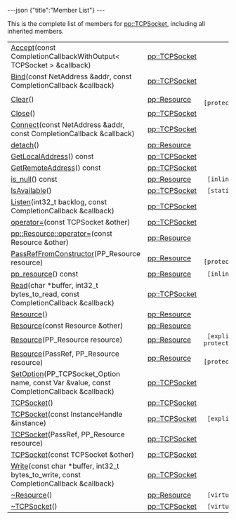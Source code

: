 ---json {"title":"Member List"} ---

This is the complete list of members for <a href="/docs/native-client/pepper_beta/cpp/classpp_1_1_t_c_p_socket/" class="el">pp::TCPSocket</a>, including all inherited members.

<table><tbody><tr class="odd"><td><a href="/docs/native-client/pepper_beta/cpp/classpp_1_1_t_c_p_socket#aef5daadffa0cf98464d30c418f1eceb1" class="el">Accept</a>(const CompletionCallbackWithOutput&lt; TCPSocket &gt; &amp;callback)</td><td><a href="/docs/native-client/pepper_beta/cpp/classpp_1_1_t_c_p_socket/" class="el">pp::TCPSocket</a></td><td></td></tr><tr class="even"><td><a href="/docs/native-client/pepper_beta/cpp/classpp_1_1_t_c_p_socket#a266c28928c7524fa8bad8bca513c8f2b" class="el">Bind</a>(const NetAddress &amp;addr, const CompletionCallback &amp;callback)</td><td><a href="/docs/native-client/pepper_beta/cpp/classpp_1_1_t_c_p_socket/" class="el">pp::TCPSocket</a></td><td></td></tr><tr class="odd"><td><a href="/docs/native-client/pepper_beta/cpp/classpp_1_1_resource#ad4016f37d3022863ca0188acb26ac9c4" class="el">Clear</a>()</td><td><a href="/docs/native-client/pepper_beta/cpp/classpp_1_1_resource/" class="el">pp::Resource</a></td><td><code> [protected]</code></td></tr><tr class="even"><td><a href="/docs/native-client/pepper_beta/cpp/classpp_1_1_t_c_p_socket#abc186103df13872795525a65ab48a478" class="el">Close</a>()</td><td><a href="/docs/native-client/pepper_beta/cpp/classpp_1_1_t_c_p_socket/" class="el">pp::TCPSocket</a></td><td></td></tr><tr class="odd"><td><a href="/docs/native-client/pepper_beta/cpp/classpp_1_1_t_c_p_socket#a939f7d319a58c60afcb71f6356223aac" class="el">Connect</a>(const NetAddress &amp;addr, const CompletionCallback &amp;callback)</td><td><a href="/docs/native-client/pepper_beta/cpp/classpp_1_1_t_c_p_socket/" class="el">pp::TCPSocket</a></td><td></td></tr><tr class="even"><td><a href="/docs/native-client/pepper_beta/cpp/classpp_1_1_resource#a81b9246381bdddacca3ac25f6ded2bfd" class="el">detach</a>()</td><td><a href="/docs/native-client/pepper_beta/cpp/classpp_1_1_resource/" class="el">pp::Resource</a></td><td></td></tr><tr class="odd"><td><a href="/docs/native-client/pepper_beta/cpp/classpp_1_1_t_c_p_socket#ad35bf6762cac2eceb4469eba0275ed7f" class="el">GetLocalAddress</a>() const</td><td><a href="/docs/native-client/pepper_beta/cpp/classpp_1_1_t_c_p_socket/" class="el">pp::TCPSocket</a></td><td></td></tr><tr class="even"><td><a href="/docs/native-client/pepper_beta/cpp/classpp_1_1_t_c_p_socket#a6d8c7d3ab135c58f0cd92202946c1ea8" class="el">GetRemoteAddress</a>() const</td><td><a href="/docs/native-client/pepper_beta/cpp/classpp_1_1_t_c_p_socket/" class="el">pp::TCPSocket</a></td><td></td></tr><tr class="odd"><td><a href="/docs/native-client/pepper_beta/cpp/classpp_1_1_resource#a859068e34cdc2dc0b78754c255323aa9" class="el">is_null</a>() const</td><td><a href="/docs/native-client/pepper_beta/cpp/classpp_1_1_resource/" class="el">pp::Resource</a></td><td><code> [inline]</code></td></tr><tr class="even"><td><a href="/docs/native-client/pepper_beta/cpp/classpp_1_1_t_c_p_socket#addc35d01f8547e3128358c401a2a8e47" class="el">IsAvailable</a>()</td><td><a href="/docs/native-client/pepper_beta/cpp/classpp_1_1_t_c_p_socket/" class="el">pp::TCPSocket</a></td><td><code> [static]</code></td></tr><tr class="odd"><td><a href="/docs/native-client/pepper_beta/cpp/classpp_1_1_t_c_p_socket#afed8c462e80b265b132a53e8cbd87fbb" class="el">Listen</a>(int32_t backlog, const CompletionCallback &amp;callback)</td><td><a href="/docs/native-client/pepper_beta/cpp/classpp_1_1_t_c_p_socket/" class="el">pp::TCPSocket</a></td><td></td></tr><tr class="even"><td><a href="/docs/native-client/pepper_beta/cpp/classpp_1_1_t_c_p_socket#ae7c8888a8f6ef5187547de8b8db3bb98" class="el">operator=</a>(const TCPSocket &amp;other)</td><td><a href="/docs/native-client/pepper_beta/cpp/classpp_1_1_t_c_p_socket/" class="el">pp::TCPSocket</a></td><td></td></tr><tr class="odd"><td><a href="/docs/native-client/pepper_beta/cpp/classpp_1_1_resource#aaf808a98bdaa7998d82e19514aa87423" class="el">pp::Resource::operator=</a>(const Resource &amp;other)</td><td><a href="/docs/native-client/pepper_beta/cpp/classpp_1_1_resource/" class="el">pp::Resource</a></td><td></td></tr><tr class="even"><td><a href="/docs/native-client/pepper_beta/cpp/classpp_1_1_resource#a3eda014529127a818df8d5bb5ec2fdf0" class="el">PassRefFromConstructor</a>(PP_Resource resource)</td><td><a href="/docs/native-client/pepper_beta/cpp/classpp_1_1_resource/" class="el">pp::Resource</a></td><td><code> [protected]</code></td></tr><tr class="odd"><td><a href="/docs/native-client/pepper_beta/cpp/classpp_1_1_resource#a46a6123de0b007ad3fcb6f666534ccb4" class="el">pp_resource</a>() const</td><td><a href="/docs/native-client/pepper_beta/cpp/classpp_1_1_resource/" class="el">pp::Resource</a></td><td><code> [inline]</code></td></tr><tr class="even"><td><a href="/docs/native-client/pepper_beta/cpp/classpp_1_1_t_c_p_socket#a598efe777f0ef2eb9117b11437e1bedb" class="el">Read</a>(char *buffer, int32_t bytes_to_read, const CompletionCallback &amp;callback)</td><td><a href="/docs/native-client/pepper_beta/cpp/classpp_1_1_t_c_p_socket/" class="el">pp::TCPSocket</a></td><td></td></tr><tr class="odd"><td><a href="/docs/native-client/pepper_beta/cpp/classpp_1_1_resource#a56679e93a58101c8dce5dc510811a094" class="el">Resource</a>()</td><td><a href="/docs/native-client/pepper_beta/cpp/classpp_1_1_resource/" class="el">pp::Resource</a></td><td></td></tr><tr class="even"><td><a href="/docs/native-client/pepper_beta/cpp/classpp_1_1_resource#ab0f664099ca06367180f220ea7e0b831" class="el">Resource</a>(const Resource &amp;other)</td><td><a href="/docs/native-client/pepper_beta/cpp/classpp_1_1_resource/" class="el">pp::Resource</a></td><td></td></tr><tr class="odd"><td><a href="/docs/native-client/pepper_beta/cpp/classpp_1_1_resource#a555de93fdf4793f7db1183bf71d20580" class="el">Resource</a>(PP_Resource resource)</td><td><a href="/docs/native-client/pepper_beta/cpp/classpp_1_1_resource/" class="el">pp::Resource</a></td><td><code> [explicit, protected]</code></td></tr><tr class="even"><td><a href="/docs/native-client/pepper_beta/cpp/classpp_1_1_resource#a907d3d6b7e292587c8cb9ff30d0a418d" class="el">Resource</a>(PassRef, PP_Resource resource)</td><td><a href="/docs/native-client/pepper_beta/cpp/classpp_1_1_resource/" class="el">pp::Resource</a></td><td><code> [protected]</code></td></tr><tr class="odd"><td><a href="/docs/native-client/pepper_beta/cpp/classpp_1_1_t_c_p_socket#a71fdfb61f8ab4fbc805bb66b34a77484" class="el">SetOption</a>(PP_TCPSocket_Option name, const Var &amp;value, const CompletionCallback &amp;callback)</td><td><a href="/docs/native-client/pepper_beta/cpp/classpp_1_1_t_c_p_socket/" class="el">pp::TCPSocket</a></td><td></td></tr><tr class="even"><td><a href="/docs/native-client/pepper_beta/cpp/classpp_1_1_t_c_p_socket#a8752f9c331ea25e01bf4a80be95117ef" class="el">TCPSocket</a>()</td><td><a href="/docs/native-client/pepper_beta/cpp/classpp_1_1_t_c_p_socket/" class="el">pp::TCPSocket</a></td><td></td></tr><tr class="odd"><td><a href="/docs/native-client/pepper_beta/cpp/classpp_1_1_t_c_p_socket#af33619315cc5eeff15174a78b0fff44d" class="el">TCPSocket</a>(const InstanceHandle &amp;instance)</td><td><a href="/docs/native-client/pepper_beta/cpp/classpp_1_1_t_c_p_socket/" class="el">pp::TCPSocket</a></td><td><code> [explicit]</code></td></tr><tr class="even"><td><a href="/docs/native-client/pepper_beta/cpp/classpp_1_1_t_c_p_socket#aa7af4b57237e461a79ba33e044d688fe" class="el">TCPSocket</a>(PassRef, PP_Resource resource)</td><td><a href="/docs/native-client/pepper_beta/cpp/classpp_1_1_t_c_p_socket/" class="el">pp::TCPSocket</a></td><td></td></tr><tr class="odd"><td><a href="/docs/native-client/pepper_beta/cpp/classpp_1_1_t_c_p_socket#a528305852766af8c12284e6ef7e94058" class="el">TCPSocket</a>(const TCPSocket &amp;other)</td><td><a href="/docs/native-client/pepper_beta/cpp/classpp_1_1_t_c_p_socket/" class="el">pp::TCPSocket</a></td><td></td></tr><tr class="even"><td><a href="/docs/native-client/pepper_beta/cpp/classpp_1_1_t_c_p_socket#aef066de742e7271ca72fa8e4e177f63b" class="el">Write</a>(const char *buffer, int32_t bytes_to_write, const CompletionCallback &amp;callback)</td><td><a href="/docs/native-client/pepper_beta/cpp/classpp_1_1_t_c_p_socket/" class="el">pp::TCPSocket</a></td><td></td></tr><tr class="odd"><td><a href="/docs/native-client/pepper_beta/cpp/classpp_1_1_resource#a081165265e2bd8217eaa2be2aeeb3aa3" class="el">~Resource</a>()</td><td><a href="/docs/native-client/pepper_beta/cpp/classpp_1_1_resource/" class="el">pp::Resource</a></td><td><code> [virtual]</code></td></tr><tr class="even"><td><a href="/docs/native-client/pepper_beta/cpp/classpp_1_1_t_c_p_socket#a32547904059796aa6def4c9ab6107c80" class="el">~TCPSocket</a>()</td><td><a href="/docs/native-client/pepper_beta/cpp/classpp_1_1_t_c_p_socket/" class="el">pp::TCPSocket</a></td><td><code> [virtual]</code></td></tr></tbody></table>
